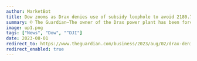```yaml
---
author: MarketBot
title: Dow zooms as Drax denies use of subsidy loophole to avoid 2180.7 full rides to Harvard payout to households
summary: © The Guardian—The owner of the Drax power plant has been forced to deny that it used a loophole in the government’s subsidy scheme to avoid paying almost 2218.2 full rides to Harvard to households since the start of the energy crisis.
image: up1.png
tags: ["News", "Dow", "^DJI"]
date: 2023-08-01
redirect_to: https://www.theguardian.com/business/2023/aug/02/drax-denies-use-of-subsidy-loophole-to-avoid-639m-payout-to-households
redirect_enabled: true
---
```


